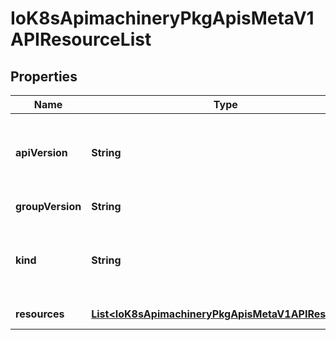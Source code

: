 
# IoK8sApimachineryPkgApisMetaV1APIResourceList

## Properties
Name | Type | Description | Notes
------------ | ------------- | ------------- | -------------
**apiVersion** | **String** | APIVersion defines the versioned schema of this representation of an object. Servers should convert recognized schemas to the latest internal value, and may reject unrecognized values. More info: https://git.k8s.io/community/contributors/devel/api-conventions.md#resources |  [optional]
**groupVersion** | **String** | groupVersion is the group and version this APIResourceList is for. | 
**kind** | **String** | Kind is a string value representing the REST resource this object represents. Servers may infer this from the endpoint the client submits requests to. Cannot be updated. In CamelCase. More info: https://git.k8s.io/community/contributors/devel/api-conventions.md#types-kinds |  [optional]
**resources** | [**List&lt;IoK8sApimachineryPkgApisMetaV1APIResource&gt;**](IoK8sApimachineryPkgApisMetaV1APIResource.md) | resources contains the name of the resources and if they are namespaced. | 



